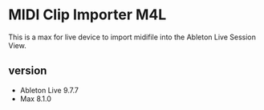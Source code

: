 # MIDI Clip Importer M4L
This is a max for live device to import midifile into the Ableton Live Session View.

version
---
- Ableton Live 9.7.7
- Max 8.1.0



